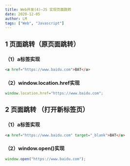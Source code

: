 ```yaml
---
title: Web开发(4)—JS 实现页面跳转
date: 2020-12-05
author: LM
tags: ["Web", "Javascript"]
---
```


## 1 页面跳转（原页面跳转）

### （1）a标签实现

```html
<a href="https://www.baidu.com">BAT</a>
```

### （2）window.location.href实现

```javascript
window.location.href="https://www.baidu.com";
```

## 2 页面跳转 （打开新标签页）

### （1）a标签实现

```html
<a href="https://www.baidu.com" target="_blank">BAT</a>
```

### （2）window.open()实现

```javascript
window.open("https://www.baidu.com");
```